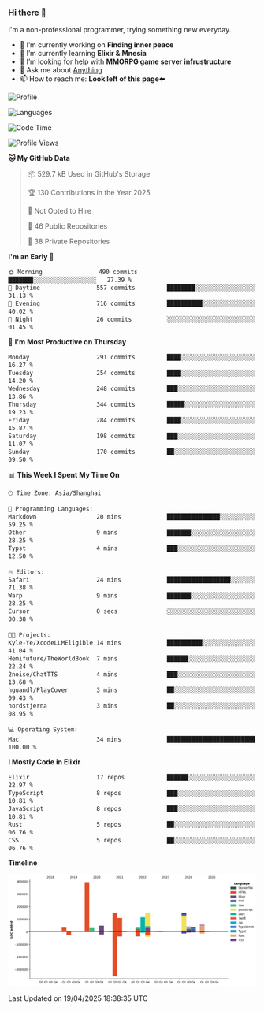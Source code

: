 ### Hi there 👋

I'm a non-professional programmer, trying something new everyday.

<!--
**dyzdyz010/dyzdyz010** is a ✨ _special_ ✨ repository because its `README.md` (this file) appears on your GitHub profile.
-->

- 🔭 I’m currently working on **Finding inner peace**
- 🌱 I’m currently learning **Elixir & Mnesia**
- 🤔 I’m looking for help with **MMORPG game server infrustructure**
- 💬 Ask me about [Anything](https://github.com/dyzdyz010/dyzdyz010/issues)
- 📫 How to reach me: **Look left of this page⬅️**

<!-- - 👯 I’m looking to collaborate on
- 😄 Pronouns: ...
- ⚡ Fun fact: ...
 -->
 
![Profile](https://github-readme-stats.vercel.app/api?username=dyzdyz010&count_private=true&show_icons=true&theme=dracula)

![Languages](https://github-readme-stats.vercel.app/api/top-langs/?username=dyzdyz010&layout=compact&theme=dracula)

<!--START_SECTION:waka-->
![Code Time](http://img.shields.io/badge/Code%20Time-1%2C933%20hrs%2045%20mins-blue)

![Profile Views](http://img.shields.io/badge/Profile%20Views-0-blue)

**🐱 My GitHub Data** 

> 📦 529.7 kB Used in GitHub's Storage 
 > 
> 🏆 130 Contributions in the Year 2025
 > 
> 🚫 Not Opted to Hire
 > 
> 📜 46 Public Repositories 
 > 
> 🔑 38 Private Repositories 
 > 
**I'm an Early 🐤** 

```text
🌞 Morning                490 commits         ███████░░░░░░░░░░░░░░░░░░   27.39 % 
🌆 Daytime                557 commits         ████████░░░░░░░░░░░░░░░░░   31.13 % 
🌃 Evening                716 commits         ██████████░░░░░░░░░░░░░░░   40.02 % 
🌙 Night                  26 commits          ░░░░░░░░░░░░░░░░░░░░░░░░░   01.45 % 
```
📅 **I'm Most Productive on Thursday** 

```text
Monday                   291 commits         ████░░░░░░░░░░░░░░░░░░░░░   16.27 % 
Tuesday                  254 commits         ████░░░░░░░░░░░░░░░░░░░░░   14.20 % 
Wednesday                248 commits         ███░░░░░░░░░░░░░░░░░░░░░░   13.86 % 
Thursday                 344 commits         █████░░░░░░░░░░░░░░░░░░░░   19.23 % 
Friday                   284 commits         ████░░░░░░░░░░░░░░░░░░░░░   15.87 % 
Saturday                 198 commits         ███░░░░░░░░░░░░░░░░░░░░░░   11.07 % 
Sunday                   170 commits         ██░░░░░░░░░░░░░░░░░░░░░░░   09.50 % 
```


📊 **This Week I Spent My Time On** 

```text
🕑︎ Time Zone: Asia/Shanghai

💬 Programming Languages: 
Markdown                 20 mins             ███████████████░░░░░░░░░░   59.25 % 
Other                    9 mins              ███████░░░░░░░░░░░░░░░░░░   28.25 % 
Typst                    4 mins              ███░░░░░░░░░░░░░░░░░░░░░░   12.50 % 

🔥 Editors: 
Safari                   24 mins             ██████████████████░░░░░░░   71.38 % 
Warp                     9 mins              ███████░░░░░░░░░░░░░░░░░░   28.25 % 
Cursor                   0 secs              ░░░░░░░░░░░░░░░░░░░░░░░░░   00.38 % 

🐱‍💻 Projects: 
Kyle-Ye/XcodeLLMEligible 14 mins             ██████████░░░░░░░░░░░░░░░   41.04 % 
Hemifuture/TheWorldBook  7 mins              ██████░░░░░░░░░░░░░░░░░░░   22.24 % 
2noise/ChatTTS           4 mins              ███░░░░░░░░░░░░░░░░░░░░░░   13.68 % 
hguandl/PlayCover        3 mins              ██░░░░░░░░░░░░░░░░░░░░░░░   09.43 % 
nordstjerna              3 mins              ██░░░░░░░░░░░░░░░░░░░░░░░   08.95 % 

💻 Operating System: 
Mac                      34 mins             █████████████████████████   100.00 % 
```

**I Mostly Code in Elixir** 

```text
Elixir                   17 repos            ██████░░░░░░░░░░░░░░░░░░░   22.97 % 
TypeScript               8 repos             ███░░░░░░░░░░░░░░░░░░░░░░   10.81 % 
JavaScript               8 repos             ███░░░░░░░░░░░░░░░░░░░░░░   10.81 % 
Rust                     5 repos             ██░░░░░░░░░░░░░░░░░░░░░░░   06.76 % 
CSS                      5 repos             ██░░░░░░░░░░░░░░░░░░░░░░░   06.76 % 
```



**Timeline**

![Lines of Code chart](https://raw.githubusercontent.com/dyzdyz010/dyzdyz010/master/assets/bar_graph.png)


 Last Updated on 19/04/2025 18:38:35 UTC
<!--END_SECTION:waka-->
